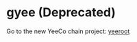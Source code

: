 # gyee (Deprecated)

Go to the new YeeCo chain project: [yeeroot](https://github.com/yeeco/yeeroot)
